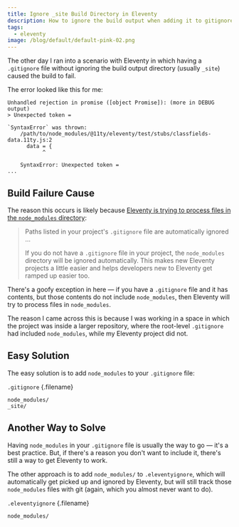 ```yaml
---
title: Ignore _site Build Directory in Eleventy
description: How to ignore the build output when adding it to gitignore causes problems.
tags:
  - eleventy
image: /blog/default/default-pink-02.png
---
```


The other day I ran into a scenario with Eleventy in which having a `.gitignore` file without ignoring the build output directory (usually `_site`) caused the build to fail.

The error looked like this for me:

```
Unhandled rejection in promise ([object Promise]): (more in DEBUG output)
> Unexpected token =

`SyntaxError` was thrown:
    /path/to/node_modules/@11ty/eleventy/test/stubs/classfields-data.11ty.js:2
      data = {
           ^

    SyntaxError: Unexpected token =
...
```

## Build Failure Cause

The reason this occurs is likely because [Eleventy is trying to process files in the `node_modules` directory](https://github.com/11ty/eleventy/issues/318#issuecomment-449766302):

> Paths listed in your project's `.gitignore` file are automatically ignored ...
>
> If you do not have a `.gitignore` file in your project, the `node_modules` directory will be ignored automatically. This makes new Eleventy projects a little easier and helps developers new to Eleventy get ramped up easier too.

There's a goofy exception in here — if you have a `.gitignore` file and it has contents, but those contents do not include `node_modules`, then Eleventy will try to process files in `node_modules`.

The reason I came across this is because I was working in a space in which the project was inside a larger repository, where the root-level `.gitignore` had included `node_modules`, while my Eleventy project did not.

## Easy Solution

The easy solution is to add `node_modules` to your `.gitignore` file:

`.gitignore` {.filename}

```
node_modules/
_site/
```

## Another Way to Solve

Having `node_modules` in your `.gitignore` file is usually the way to go — it's a best practice. But, if there's a reason you don't want to include it, there's still a way to get Eleventy to work.

The other approach is to add `node_modules/` to `.eleventyignore`, which will automatically get picked up and ignored by Eleventy, but will still track those `node_modules` files with git (again, which you almost never want to do).

`.eleventyignore` {.filename}

```
node_modules/
```
